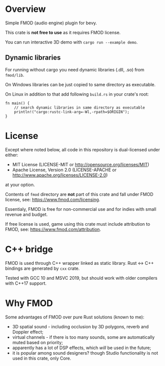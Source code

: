 # Overview

Simple FMOD (audio engine) plugin for bevy.

This crate is **not free to use** as it requires FMOD license.

You can run interactive 3D demo with `cargo run --example demo`.

## Dynamic libraries

For running without cargo you need dynamic libraries (.dll, .so) from `fmod/lib`.

On Windows libraries can be just copied to same directory as executable.

On Linux in addition to that add following `build.rs` in your crate's root:
```
fn main() {
    // search dynamic libraries in same directory as executable
    println!("cargo:rustc-link-arg=-Wl,-rpath=$ORIGIN");
}
```

# License

Except where noted below, all code in this repository is dual-licensed under either:

* MIT License (LICENSE-MIT or http://opensource.org/licenses/MIT)
* Apache License, Version 2.0 (LICENSE-APACHE or http://www.apache.org/licenses/LICENSE-2.0)

at your option.

Contents of `fmod` directory are **not** part of this crate and fall under FMOD license, see: https://www.fmod.com/licensing.

Essentialy, FMOD is free for non-commercial use and for indies with small revenue and budget.

If free license is used, game using this crate must include attribution to FMOD, see: https://www.fmod.com/attribution.

# C++ bridge

FMOD is used through C++ wrapper linked as static library.
Rust <-> C++ bindings are generated by `cxx` crate.

Tested with GCC 10 and MSVC 2019, but should work with older compilers with C++17 support.

# Why FMOD

Some advantages of FMOD over pure Rust solutions (known to me):

* 3D spatial sound - including occlusion by 3D polygons, reverb and Doppler effect;
* virtual channels - if there is too many sounds, some are automatically muted based on priority;
* apparently has a lot of DSP effects, which *will* be used in the future;
* it is popular among sound designers? though Studio functionality is not used in this crate, only Core.
